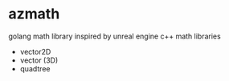 # azmath
golang math library inspired by unreal engine c++ math libraries
- vector2D
- vector (3D)
- quadtree
